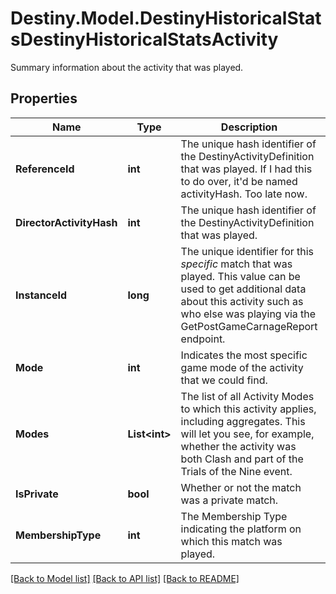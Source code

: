 # Destiny.Model.DestinyHistoricalStatsDestinyHistoricalStatsActivity
Summary information about the activity that was played.

## Properties

Name | Type | Description | Notes
------------ | ------------- | ------------- | -------------
**ReferenceId** | **int** | The unique hash identifier of the DestinyActivityDefinition that was played. If I had this to do over, it&#39;d be named activityHash. Too late now. | [optional] 
**DirectorActivityHash** | **int** | The unique hash identifier of the DestinyActivityDefinition that was played. | [optional] 
**InstanceId** | **long** | The unique identifier for this *specific* match that was played.  This value can be used to get additional data about this activity such as who else was playing via the GetPostGameCarnageReport endpoint. | [optional] 
**Mode** | **int** | Indicates the most specific game mode of the activity that we could find. | [optional] 
**Modes** | **List&lt;int&gt;** | The list of all Activity Modes to which this activity applies, including aggregates. This will let you see, for example, whether the activity was both Clash and part of the Trials of the Nine event. | [optional] 
**IsPrivate** | **bool** | Whether or not the match was a private match. | [optional] 
**MembershipType** | **int** | The Membership Type indicating the platform on which this match was played. | [optional] 

[[Back to Model list]](../README.md#documentation-for-models) [[Back to API list]](../README.md#documentation-for-api-endpoints) [[Back to README]](../README.md)

